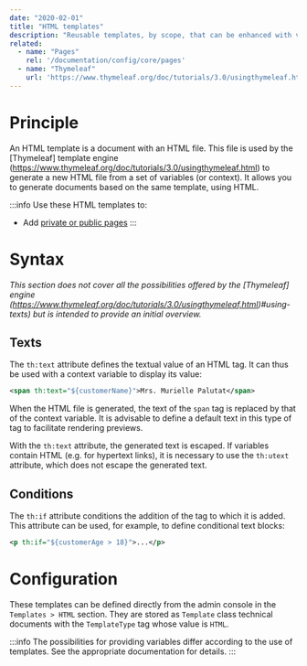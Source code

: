 ```yaml
---
date: "2020-02-01"
title: "HTML templates"
description: "Reusable templates, by scope, that can be enhanced with variables"
related:
  - name: "Pages"
    rel: '/documentation/config/core/pages'
  - name: "Thymeleaf"
    url: 'https://www.thymeleaf.org/doc/tutorials/3.0/usingthymeleaf.html#using-texts'
---
```


# Principle

An HTML template is a document with an HTML file. This file is used by the [Thymeleaf] template engine (https://www.thymeleaf.org/doc/tutorials/3.0/usingthymeleaf.html) to generate a new HTML file from a set of variables (or context).
It allows you to generate documents based on the same template, using HTML.

:::info 
Use these HTML templates to: 

* Add [private or public pages](broken-link.md)
:::

# Syntax

*This section does not cover all the possibilities offered by the [Thymeleaf] engine (https://www.thymeleaf.org/doc/tutorials/3.0/usingthymeleaf.html)#using-texts) but is intended to provide an initial overview.*

## Texts

The `th:text` attribute defines the textual value of an HTML tag. It can thus be used with a context variable to display its value: 

```xml
<span th:text="${customerName}">Mrs. Murielle Palutat</span>
```
When the HTML file is generated, the text of the `span` tag is replaced by that of the context variable. It is advisable to define a default text in this type of tag to facilitate rendering previews.

With the `th:text` attribute, the generated text is escaped. If variables contain HTML (e.g. for hypertext links), it is necessary to use the `th:utext` attribute, which does not escape the generated text.

## Conditions

The `th:if` attribute conditions the addition of the tag to which it is added. This attribute can be used, for example, to define conditional text blocks: 

```xml
<p th:if="${customerAge > 18}">...</p>
```

# Configuration

These templates can be defined directly from the admin console in the `Templates > HTML` section.
They are stored as `Template` class technical documents with the `TemplateType` tag whose value is `HTML`.

:::info
The possibilities for providing variables differ according to the use of templates. See the appropriate documentation for details.
:::